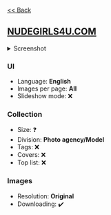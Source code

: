 [<< Back](/README.md)

## [NUDEGIRLS4U.COM](https://nudegirls4u.com/)

<!--Screenshot 1280x2000-->
<details>
  <summary>Screenshot</summary>

  ![image](screenshot.png)
</details>

<!--
✔️ - Yes
❌ - No
❓ - Unknown
-->

### UI
<!--
Language(s) (English/Chinese/Russian etc.)
Images per page (One/Several/All)
Slideshow mode (✔️/❌)
-->
- Language: **English**
- Images per page: **All**
- Slideshow mode: ❌

### Collection
<!--
Division (Category/Photo agency/Country etc.)
Size (approximately, may me unknown)
Tags (✔️/❌)
Covers (✔️/❌)
Top list (✔️/❌)
-->
- Size: ❓
- Division: **Photo agency/Model**
- Tags: ❌
- Covers: ❌
- Top list: ❌

### Images
<!--
Resolution (Medium/High/Original)
Downloading (✔️/❌)
-->
- Resolution: **Original**
- Downloading: ✔️
